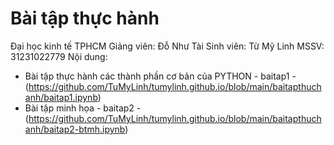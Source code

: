 # Bài tập thực hành
Đại học kinh tế TPHCM
Giảng viên: Đỗ Như Tài
Sinh viên: Từ Mỹ Linh 
MSSV: 31231022779
Nội dung:
- Bài tập thực hành các thành phần cơ bản của PYTHON - baitap1 - (https://github.com/TuMyLinh/tumylinh.github.io/blob/main/baitapthuchanh/baitap1.ipynb) 
- Bài tập minh họa - baitap2 - (https://github.com/TuMyLinh/tumylinh.github.io/blob/main/baitapthuchanh/baitap2-btmh.ipynb)
